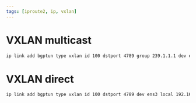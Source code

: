 ```yaml
---
tags: [iproute2, ip, vxlan]
---
```


# VXLAN multicast

```bash
ip link add bgptun type vxlan id 100 dstport 4789 group 239.1.1.1 dev ens3 local 192.168.1.107
```

# VXLAN direct

```bash
ip link add bgptun type vxlan id 100 dstport 4789 dev ens3 local 192.168.1.107 remote REMOTE_IP
```
